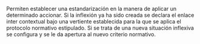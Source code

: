 Permiten establecer una estandarización en la manera de aplicar un determinado accionar. Si la inflexión ya ha sido creada se declara el enlace inter contextual bajo una vertiente establecida para la que se aplica el protocolo normativo estipulado. Si se trata de una nueva situación inflexiva se configura y se le da apertura al nuevo criterio normativo.
